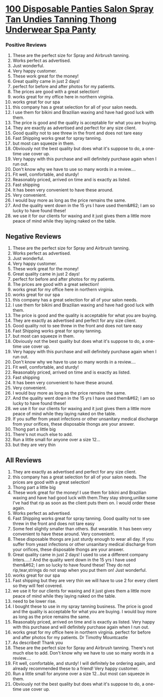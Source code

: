 # [100 Disposable Panties Salon Spray Tan Undies Tanning Thong Underwear Spa Panty](https://products.checkmycream.com/products/100-Disposable-Panties-Salon-Spray-Tan-Undies-Tanning-Thong-Underwear-Spa-Panty.html)

### Positive Reviews

<ol>
      <li>These are the perfect size for Spray and Airbrush tanning.  </li>
      <li>Works perfect as advertised.</li>
      <li>Just wonderful.</li>
      <li>Very happy customer.</li>
      <li>These work great for the money!</li>
      <li>Great quality came in just 2 days!</li>
      <li>perfect for before and after photos for my patients.</li>
      <li>The prices are good with a great selection!</li>
      <li>works great for my office here in northern virginia.</li>
      <li>works great for our spa</li>
      <li>this company has a great selection for all of your salon needs.</li>
      <li>I use them for bikini and Brazilian waxing and have had good luck with them.</li>
      <li>The price is good and the quality is acceptable for what you are buying.</li>
      <li>They are exactly as advertised and perfect for any size client.</li>
      <li>Good quality not to see threw in the front and does not tare easy</li>
      <li>Fast Shipping works great for spray tanning.</li>
      <li>but most can squeeze in them.</li>
      <li>Obviously not the best quality but does what it&#x27;s suppose to do, a one-time use cover up.</li>
      <li>Very happy with this purchase and will definitely purchase again when I run out.</li>
      <li>Don&#x27;t know why we have to use so many words in a review....</li>
      <li>Fit well, comfortable, and sturdy!</li>
      <li>Reasonably priced, arrived on time and is exactly as listed.</li>
      <li>Fast shipping</li>
      <li>It has been very convenient to have these around.</li>
      <li>Very convenient.</li>
      <li>I would buy more as long as the price remains the same.</li>
      <li>And the quality went down in the 15 yrs I have used them&amp;#62; I am so lucky to have found these!</li>
      <li>we use it for our clients for waxing and it just gives them a little more peace of mind while they laying naked on the table.</li>
</ol>


<h2>Negative Reviews</h2>
<ol>
<li> These are the perfect size for Spray and Airbrush tanning.  </li>
<li> Works perfect as advertised.</li>
<li> Just wonderful.</li>
<li> Very happy customer.</li>
<li> These work great for the money!</li>
<li> Great quality came in just 2 days!</li>
<li> perfect for before and after photos for my patients.</li>
<li> The prices are good with a great selection!</li>
<li> works great for my office here in northern virginia.</li>
<li> works great for our spa</li>
<li> this company has a great selection for all of your salon needs.</li>
<li> I use them for bikini and Brazilian waxing and have had good luck with them.</li>
<li> The price is good and the quality is acceptable for what you are buying.</li>
<li> They are exactly as advertised and perfect for any size client.</li>
<li> Good quality not to see threw in the front and does not tare easy</li>
<li> Fast Shipping works great for spray tanning.</li>
<li> but most can squeeze in them.</li>
<li> Obviously not the best quality but does what it&#x27;s suppose to do, a one-time use cover up.</li>
<li> Very happy with this purchase and will definitely purchase again when I run out.</li>
<li> Don&#x27;t know why we have to use so many words in a review....</li>
<li> Fit well, comfortable, and sturdy!</li>
<li> Reasonably priced, arrived on time and is exactly as listed.</li>
<li> Fast shipping</li>
<li> It has been very convenient to have these around.</li>
<li> Very convenient.</li>
<li> I would buy more as long as the price remains the same.</li>
<li> And the quality went down in the 15 yrs I have used them&amp;#62; I am so lucky to have found these!</li>
<li> we use it for our clients for waxing and it just gives them a little more peace of mind while they laying naked on the table.</li>
<li> If you suffer from yeast infections or other unsanitary medical discharge from your orifices, these disposable thongs are your answer.</li>
<li> Thong part a little big</li>
<li> There&#x27;s not much else to add.</li>
<li> Run a little small for anyone over a size 12...</li>
<li> but they are very thin</li>
</ol>

<h2>All Reviews</h2>

<ol>
    <li> They are exactly as advertised and perfect for any size client.</li>
    <li> this company has a great selection for all of your salon needs. The prices are good with a great selection!</li>
    <li> Thong part a little big</li>
    <li> These work great for the money! I use them for bikini and Brazilian waxing and have had good luck with them.They stay strong,unlike some I&#x27;ve had that rip as soon as the client puts them on. I would order these again.</li>
    <li> Works perfect as advertised.</li>
    <li> Fast Shipping works great for spray tanning. Good quality not to see threw in the front and does not tare easy</li>
    <li> Some feel slightly smaller than others. But wearable. It has been very convenient to have these around. Very convenient.</li>
    <li> These disposable thongs are just sturdy enough to wear all day.  If you suffer from yeast infections or other unsanitary medical discharge from your orifices, these disposable thongs are your answer.</li>
    <li> Great quality came in just 2 days! I used to use a different company Inters.....! And the quality went down in the 15 yrs I have used them&amp;#62; I am so lucky to have found these! They do not rip,tear,strings do not snap when you put them on! Just wonderful.</li>
    <li> works great for our spa</li>
    <li> Fast shipping but they are very thin we will have to use 2 for every client so they will feel covered.</li>
    <li> we use it for our clients for waxing and it just gives them a little more peace of mind while they laying naked on the table.</li>
    <li> need to be lower rise.</li>
    <li> I bought these to use in my spray tanning business. The price is good and the quality is acceptable for what you are buying. I would buy more as long as the price remains the same.</li>
    <li> Reasonably priced, arrived on time and is exactly as listed. Very happy with this purchase and will definitely purchase again when I run out.</li>
    <li> works great for my office here in northern virginia. perfect for before and after photos for my patients. Dr Timothy Mountcastle</li>
    <li> As described!  Thank you</li>
    <li> These are the perfect size for Spray and Airbrush tanning.  There&#x27;s not much else to add. Don&#x27;t know why we have to use so many words in a review....</li>
    <li> Fit well, comfortable, and sturdy! I will definitely be ordering again, and already recommended these to a friend! Very happy customer.</li>
    <li> Run a little small for anyone over a size 12...but most can squeeze in them.</li>
    <li> Obviously not the best quality but does what it&#x27;s suppose to do, a one-time use cover up.</li>
</ol>




